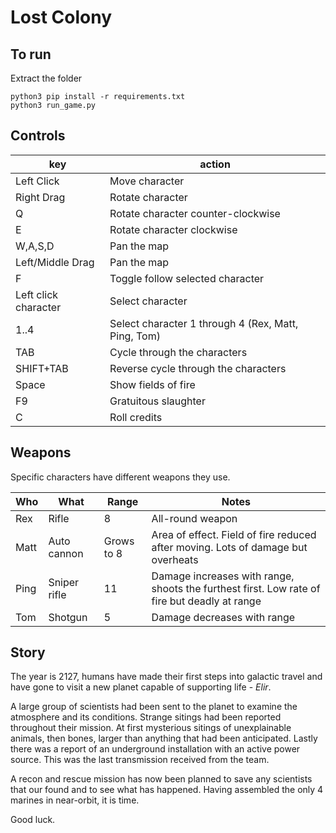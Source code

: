 # Lost Colony

## To run

Extract the folder

    python3 pip install -r requirements.txt
    python3 run_game.py

## Controls

|key|action|
|----------|----------|
|Left Click|Move character|
|Right Drag|Rotate character|
|Q|Rotate character counter-clockwise|
|E|Rotate character clockwise|
|W,A,S,D|Pan the map|
|Left/Middle Drag|Pan the map|
|F|Toggle follow selected character|
|Left click character|Select character|
|1..4|Select character 1 through 4 (Rex, Matt, Ping, Tom)|
|TAB|Cycle through the characters|
|SHIFT+TAB|Reverse cycle through the characters|
|Space|Show fields of fire|
|F9|Gratuitous slaughter|
|C|Roll credits|

## Weapons

Specific characters have different weapons they use.

|Who|What|Range|Notes|
|----------|----------|----------|----------|
|Rex|Rifle|8|All-round weapon|
|Matt|Auto cannon|Grows to 8|Area of effect. Field of fire reduced after moving. Lots of damage but overheats|
|Ping|Sniper rifle|11|Damage increases with range, shoots the furthest first. Low rate of fire but deadly at range|
|Tom|Shotgun|5|Damage decreases with range|

## Story

The year is 2127, humans have made their first steps into galactic travel and have gone to visit a new planet capable of supporting life - *Elir*. 

A large group of scientists had been sent to the planet to examine the atmosphere and its conditions. Strange sitings had been reported throughout their mission. At first mysterious sitings of unexplainable animals, then bones, larger than anything that had been anticipated. Lastly there was a report of an underground installation with an active power source. This was the last transmission received from the team.

A recon and rescue mission has now been planned to save any scientists that our found and to see what has happened. Having assembled the only 4 marines in near-orbit, it is time.

Good luck.
